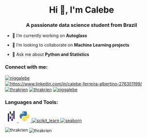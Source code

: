 <h1 align="center">Hi 👋, I'm Calebe</h1>
<h3 align="center">A passionate data science student from Brazil</h3>

- 🔭 I’m currently working on **Autoglass**

- 👯 I’m looking to collaborate on **Machine Learning projects**

- 💬 Ask me about **Python and Statistics**

<h3 align="left">Connect with me:</h3>
<p align="left">
<a href="https://twitter.com/niggalebe" target="blank"><img align="center" src="https://raw.githubusercontent.com/rahuldkjain/github-profile-readme-generator/master/src/images/icons/Social/twitter.svg" alt="niggalebe" height="30" width="40" /></a>
<a href="https://linkedin.com/in/https://www.linkedin.com/in/calebe-ferreira-albertino-276351199/" target="blank"><img align="center" src="https://raw.githubusercontent.com/rahuldkjain/github-profile-readme-generator/master/src/images/icons/Social/linked-in-alt.svg" alt="https://www.linkedin.com/in/calebe-ferreira-albertino-276351199/" height="30" width="40" /></a>
<a href="https://stackoverflow.com/users/thrakrien" target="blank"><img align="center" src="https://raw.githubusercontent.com/rahuldkjain/github-profile-readme-generator/master/src/images/icons/Social/stack-overflow.svg" alt="thrakrien" height="30" width="40" /></a>
<a href="https://kaggle.com/thrakrien" target="blank"><img align="center" src="https://raw.githubusercontent.com/rahuldkjain/github-profile-readme-generator/master/src/images/icons/Social/kaggle.svg" alt="thrakrien" height="30" width="40" /></a>
<a href="https://instagram.com/niggalebe" target="blank"><img align="center" src="https://raw.githubusercontent.com/rahuldkjain/github-profile-readme-generator/master/src/images/icons/Social/instagram.svg" alt="niggalebe" height="30" width="40" /></a>
</p>

<h3 align="left">Languages and Tools:</h3>
<p align="left"> <a href="https://pandas.pydata.org/" target="_blank" rel="noreferrer"> <img src="https://raw.githubusercontent.com/devicons/devicon/2ae2a900d2f041da66e950e4d48052658d850630/icons/pandas/pandas-original.svg" alt="pandas" width="40" height="40"/> </a> <a href="https://www.python.org" target="_blank" rel="noreferrer"> <img src="https://raw.githubusercontent.com/devicons/devicon/master/icons/python/python-original.svg" alt="python" width="40" height="40"/> </a> <a href="https://scikit-learn.org/" target="_blank" rel="noreferrer"> <img src="https://upload.wikimedia.org/wikipedia/commons/0/05/Scikit_learn_logo_small.svg" alt="scikit_learn" width="40" height="40"/> </a> <a href="https://seaborn.pydata.org/" target="_blank" rel="noreferrer"> <img src="https://seaborn.pydata.org/_images/logo-mark-lightbg.svg" alt="seaborn" width="40" height="40"/> </a> </p>

<p><img align="left" src="https://github-readme-stats.vercel.app/api/top-langs?username=thrakrien&show_icons=true&locale=en&layout=compact" alt="thrakrien" /></p>

<p>&nbsp;<img align="center" src="https://github-readme-stats.vercel.app/api?username=thrakrien&show_icons=true&locale=en" alt="thrakrien" /></p>
